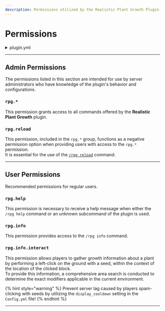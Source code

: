 ```yaml
---
description: Permissions utilized by the Realistic Plant Growth Plugin
---
```


# Permissions

<details>

<summary>plugin.yml</summary>

{% code lineNumbers="true" fullWidth="true" %}
```yaml
permissions:
  rpg.*:
    description: Gives access to all RealisticPlantGrowth features.
    default: op
    children:
        rpg.help: true
        rpg.info: true
        rpg.reload: true

  rpg.help:
    description: Base-Permission to access /rpg command.
    default: op

  rpg.info:
    description: Gives access to the /rpg info command.
    default: op
    children:
      rpg.info.interact: true

  rpg.info.interact:
    description: Gives growth information of plants when interacting with them.
    default: true
```
{% endcode %}

</details>

***

## Admin Permissions

The permissions listed in this section are intended for use by server administrators who have knowledge of the plugin's behavior and configurations.

### `rpg.*`

This permission grants access to all commands offered by the **Realistic Plant Growth** plugin.

### `rpg.reload`

This permission, included in the `rpg.*` group, functions as a negative permission option when providing users with access to the `rpg.*` permission. \
It is essential for the use of the [`/rpg reload`](commands.md#rpg-reload) command.

***

## User Permissions

Recommended permissions for regular users.

### `rpg.help`

This permission is necessary to receive a help message when either the `/rpg help` command or an unknown subcommand of the plugin is used.

### `rpg.info`

This permission provides access to the `/rpg info` command.

### `rpg.info.interact`

This permission allows players to gather growth information about a plant by performing a left-click on the ground with a seed, within the context of the location of the clicked block.\
To provide this information, a comprehensive area search is conducted to determine the exact modifiers applicable in the current environment.

{% hint style="warning" %}
Prevent server lag caused by players spam-clicking with seeds by utilizing the `display_cooldown` setting in the `Config.yml` file!
{% endhint %}



***
